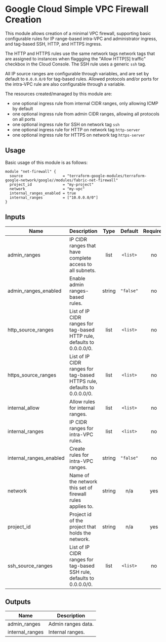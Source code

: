 # Google Cloud Simple VPC Firewall Creation

This module allows creation of a minimal VPC firewall, supporting basic configurable rules for IP range-based intra-VPC and administrator ingress, and tag-based SSH, HTTP, and HTTPS ingress.

The HTTP and HTTPS rules use the same network tags network tags that are assigned to instances when flaggging the "Allow HTTP[S] traffic" checkbox in the Cloud Console. The SSH rule uses a generic `ssh` tag.

All IP source ranges are configurable through variables, and are set by default to `0.0.0.0/0` for tag-based rules. Allowed protocols and/or ports for the intra-VPC rule are also configurable through a variable.

The resources created/managed by this module are:

- one optional ingress rule from internal CIDR ranges, only allowing ICMP by default
- one optional ingress rule from admin CIDR ranges, allowing all protocols on all ports
- one optional ingress rule for SSH on network tag `ssh`
- one optional ingress rule for HTTP on network tag `http-server`
- one optional ingress rule for HTTPS on network tag `https-server`


## Usage

Basic usage of this module is as follows:

```hcl
module "net-firewall" {
  source                  = "terraform-google-modules/terraform-google-network/google//modules/fabric-net-firewall"
  project_id              = "my-project"
  network                 = "my-vpc"
  internal_ranges_enabled = true
  internal_ranges         = ["10.0.0.0/0"]
}
```

[^]: (autogen_docs_start)

## Inputs

| Name | Description | Type | Default | Required |
|------|-------------|:----:|:-----:|:-----:|
| admin\_ranges | IP CIDR ranges that have complete access to all subnets. | list | `<list>` | no |
| admin\_ranges\_enabled | Enable admin ranges-based rules. | string | `"false"` | no |
| http\_source\_ranges | List of IP CIDR ranges for tag-based HTTP rule, defaults to 0.0.0.0/0. | list | `<list>` | no |
| https\_source\_ranges | List of IP CIDR ranges for tag-based HTTPS rule, defaults to 0.0.0.0/0. | list | `<list>` | no |
| internal\_allow | Allow rules for internal ranges. | list | `<list>` | no |
| internal\_ranges | IP CIDR ranges for intra-VPC rules. | list | `<list>` | no |
| internal\_ranges\_enabled | Create rules for intra-VPC ranges. | string | `"false"` | no |
| network | Name of the network this set of firewall rules applies to. | string | n/a | yes |
| project\_id | Project id of the project that holds the network. | string | n/a | yes |
| ssh\_source\_ranges | List of IP CIDR ranges for tag-based SSH rule, defaults to 0.0.0.0/0. | list | `<list>` | no |

## Outputs

| Name | Description |
|------|-------------|
| admin\_ranges | Admin ranges data. |
| internal\_ranges | Internal ranges. |

[^]: (autogen_docs_end)
